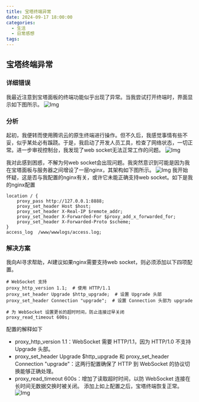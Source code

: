 ```yaml
---
title: 宝塔终端异常
date: 2024-09-17 18:00:00
categories:
  - 生活
  - 日常感想
tags:
---
```


## 宝塔终端异常
### 详细错误
我最近注意到宝塔面板的终端功能似乎出现了异常。当我尝试打开终端时，界面显示如下图所示。
![Img](img_20241001221158_1.png)

### 分析
起初，我便转而使用腾讯云的原生终端进行操作。但不久后，我感觉事情有些不妥，似乎某处必有蹊跷。于是，我启动了开发人员工具，检查了网络状态，一切正常。进一步审视控制台，我发现了web socket无法正常工作的问题。
![Img](img_20241001222046_2.png)


我对此感到困惑，不解为何web socket会出现问题。我突然意识到可能是因为我在宝塔面板与服务器之间增设了一层nginx，其架构如下图所示。
![Img](img_20241001222307_3.png)
我开始怀疑，这是否与我配置的nginx有关，或许它未能正确支持web socket。如下是我的nginx配置

```
location / {
    proxy_pass http://127.0.0.1:8888;
    proxy_set_header Host $host;
    proxy_set_header X-Real-IP $remote_addr;
    proxy_set_header X-Forwarded-For $proxy_add_x_forwarded_for;
    proxy_set_header X-Forwarded-Proto $scheme;
}
access_log  /www/wwwlogs/access.log;
```

### 解决方案
我向AI寻求帮助，AI建议如果nginx需要支持web socket，则必须添加以下四项配置。

```
# WebSocket 支持
proxy_http_version 1.1;  # 使用 HTTP/1.1
proxy_set_header Upgrade $http_upgrade;  # 设置 Upgrade 头部
proxy_set_header Connection "upgrade";  # 设置 Connection 头部为 upgrade

# 为 WebSocket 设置更长的超时时间，防止连接过早关闭
proxy_read_timeout 600s;
```
配置的解释如下
- proxy_http_version 1.1：WebSocket 需要 HTTP/1.1，因为 HTTP/1.0 不支持 Upgrade 头部。
- proxy_set_header Upgrade $http_upgrade 和 proxy_set_header Connection "upgrade"：这两行配置确保了 HTTP 到 WebSocket 的协议切换能够正确处理。
- proxy_read_timeout 600s：增加了读取超时时间，以防 WebSocket 连接在长时间无数据交换时被关闭。
添加上如上配置之后，宝塔终端恢复正常。
![Img](img_20241001222942_4.png)






